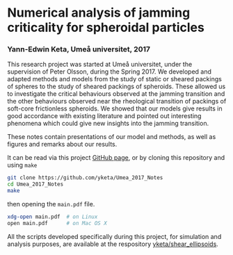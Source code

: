 # Numerical analysis of jamming criticality for spheroidal particles
### Yann-Edwin Keta, Umeå universitet, 2017

This research project was started at Umeå universitet, under the supervision of Peter Olsson, during the Spring 2017. We developed and adapted methods and models from the study of static or sheared packings of spheres to the study of sheared packings of spheroids. These allowed us to investigate the critical behaviours observed at the jamming transition and the other behaviours observed near the rheological transition of packings of soft-core frictionless spheroids. We showed that our models give results in good accordance with existing literature and pointed out interesting phenomena which could give new insights into the jamming transition.

These notes contain presentations of our model and methods, as well as figures and remarks about our results.

It can be read via this project [GitHub page](https://yketa.github.io/Umea_2017_Notes), or by cloning this repository and using `make`
```bash
git clone https://github.com/yketa/Umea_2017_Notes
cd Umea_2017_Notes
make
```
then opening the `main.pdf` file.
```bash
xdg-open main.pdf  # on Linux
open main.pdf      # on Mac OS X
```

All the scripts developed specifically during this project, for simulation and analysis purposes, are available at the respository [yketa/shear_ellipsoids](https://github.com/yketa/shear_ellipsoids).
